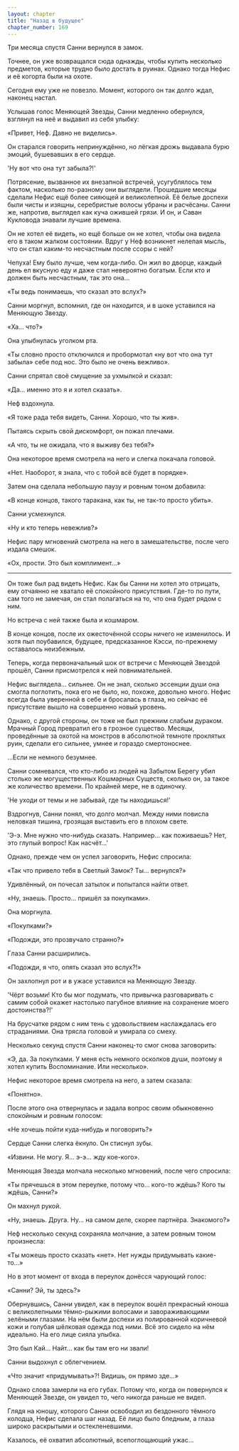 ```yaml
---
layout: chapter
title: "Назад в будущее"
chapter_number: 169
---
```


Три месяца спустя Санни вернулся в замок.

Точнее, он уже возвращался сюда однажды, чтобы купить несколько предметов, которые трудно было достать в руинах. Однако тогда Нефис и её когорта были на охоте.

Сегодня ему уже не повезло. Момент, которого он так долго ждал, наконец настал.

Услышав голос Меняющей Звезды, Санни медленно обернулся, взглянул на неё и выдавил из себя улыбку:

«Привет, Неф. Давно не виделись».

Он старался говорить непринуждённо, но лёгкая дрожь выдавала бурю эмоций, бушевавших в его сердце.

'Ну вот что она тут забыла?!'

Потрясение, вызванное их внезапной встречей, усугублялось тем фактом, насколько по-разному они выглядели. Прошедшие месяцы сделали Нефис ещё более сияющей и великолепной. Её белые доспехи были чисты и изящны, серебристые волосы убраны и расчёсаны. Санни же, напротив, выглядел как куча ожившей грязи. И он, и Саван Кукловода знавали лучшие времена.

Он не хотел её видеть, но ещё больше он не хотел, чтобы она видела его в таком жалком состоянии. Вдруг у Неф возникнет нелепая мысль, что он стал каким-то несчастным после ссоры с ней?

Чепуха! Ему было лучше, чем когда-либо. Он жил во дворце, каждый день ел вкусную еду и даже стал невероятно богатым. Если кто и должен быть несчастным, так это она...

«Ты ведь понимаешь, что сказал это вслух?»

Санни моргнул, вспомнил, где он находится, и в шоке уставился на Меняющую Звезду.

«Ха... что?»

Она улыбнулась уголком рта.

«Ты словно просто отключился и пробормотал «ну вот что она тут забыла» себе под нос. Это было не очень вежливо».

Санни спрятал своё смущение за ухмылкой и сказал:

«Да... именно это я и хотел сказать».

Неф вздохнула.

«Я тоже рада тебя видеть, Санни. Хорошо, что ты жив».

Пытаясь скрыть свой дискомфорт, он пожал плечами.

«А что, ты не ожидала, что я выживу без тебя?»

Она некоторое время смотрела на него и слегка покачала головой.

«Нет. Наоборот, я знала, что с тобой всё будет в порядке».

Затем она сделала небольшую паузу и ровным тоном добавила:

«В конце концов, такого таракана, как ты, не так-то просто убить».

Санни усмехнулся.

«Ну и кто теперь невежлив?»

Нефис пару мгновений смотрела на него в замешательстве, после чего издала смешок.

«Ох, прости. Это был комплимент...»

***

Он тоже был рад видеть Нефис. Как бы Санни ни хотел это отрицать, ему отчаянно не хватало её спокойного присутствия. Где-то по пути, сам того не замечая, он стал полагаться на то, что она будет рядом с ним.

Но встреча с ней также была и кошмаром.

В конце концов, после их ожесточённой ссоры ничего не изменилось. И хотя пыл поубавился, будущее, предсказанное Кэсси, по-прежнему оставалось неизбежным.

Теперь, когда первоначальный шок от встречи с Меняющей Звездой прошёл, Санни присмотрелся к ней повнимательней.

Нефис выглядела... сильнее. Он не знал, сколько эссенции души она смогла поглотить, пока его не было, но, похоже, довольно много. Нефис всегда была уверенной в себе и бросалась в глаза, но сейчас её присутствие вышло на совершенно новый уровень.

Однако, с другой стороны, он тоже не был прежним слабым дураком. Мрачный Город превратил его в грозное существо. Месяцы, проведённые за охотой на монстров в абсолютной темноте проклятых руин, сделали его сильнее, умнее и гораздо смертоноснее.

...Если не немного безумнее.

Санни сомневался, что кто-либо из людей на Забытом Берегу убил столько же могущественных Кошмарных Существ, сколько он, за такое же количество времени. По крайней мере, не в одиночку.

'Не уходи от темы и не забывай, где ты находишься!'

Вздрогнув, Санни понял, что долго молчал. Между ними повисла неловкая тишина, грозящая выставить его в плохом свете.

'Э-э. Мне нужно что-нибудь сказать. Например... как поживаешь? Нет, это глупый вопрос! Как насчёт...'

Однако, прежде чем он успел заговорить, Нефис спросила:

«Так что привело тебя в Светлый Замок? Ты... вернулся?»

Удивлённый, он почесал затылок и попытался найти ответ.

«Ну, знаешь. Просто... пришёл за покупками».

Она моргнула.

«Покупками?»

«Подожди, это прозвучало странно?»

Глаза Санни расширились.

«Подожди, я что, опять сказал это вслух?!»

Он захлопнул рот и в ужасе уставился на Меняющую Звезду.

'Чёрт возьми! Кто бы мог подумать, что привычка разговаривать с самим собой окажет настолько пагубное влияние на сохранение моего достоинства?!'

На брусчатке рядом с ним тень с удовольствием наслаждалась его страданиями. Она трясла головой и умирала со смеху.

Несколько секунд спустя Санни наконец-то смог снова заговорить:

«Э, да. За покупками. У меня есть немного осколков души, поэтому я хотел купить Воспоминание. Или несколько».

Нефис некоторое время смотрела на него, а затем сказала:

«Понятно».

После этого она отвернулась и задала вопрос своим обыкновенно спокойным и ровным голосом:

«Не хочешь пойти куда-нибудь и поговорить?»

Сердце Санни слегка ёкнуло. Он стиснул зубы.

«Извини. Не могу. Я... э-э... жду кое-кого».

Меняющая Звезда молчала несколько мгновений, после чего спросила:

«Ты прячешься в этом переулке, потому что... кого-то ждёшь? Кого ты ждёшь, Санни?»

Он махнул рукой.

«Ну, знаешь. Друга. Ну... на самом деле, скорее партнёра. Знакомого?»

Неф несколько секунд сохраняла молчание, а затем ровным тоном произнесла:

«Ты можешь просто сказать «нет». Нет нужды придумывать какие-то...»

Но в этот момент от входа в переулок донёсся чарующий голос:

«Санни? Эй, ты здесь?»

Обернувшись, Санни увидел, как в переулок вошёл прекрасный юноша с великолепными тёмно-рыжими волосами и завораживающими зелёными глазами. На нём были доспехи из полированной коричневой кожи и голубая шёлковая одежда под ними. Всё это сидело на нём идеально. На его лице сияла улыбка.

Это был Кай... Найт... как бы там его ни звали!

Санни выдохнул с облегчением.

«Что значит «придумывать»?! Видишь, он прямо зде...»

Однако слова замерли на его губах. Потому что, когда он повернулся к Меняющей Звезде, он увидел то, чего никогда раньше не видел.

Глядя на юношу, которого Санни освободил из бездонного тёмного колодца, Нефис сделала шаг назад. Её лицо было бледным, а глаза широко раскрытыми и остекленевшими.

Казалось, её охватил абсолютный, всепоглощающий ужас...